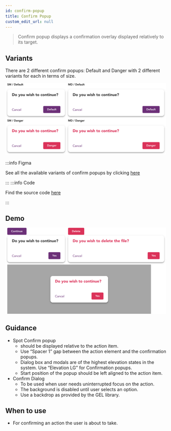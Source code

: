 ```yaml
---
id: confirm-popup
title: Confirm Popup
custom_edit_url: null
---
```


> Confirm popup displays a confirmation overlay displayed relatively to its target.

## Variants

There are 2 different confirm popups: Default and Danger with 2 different variants for each in terms of size.

![Confirm popups types](img/confirmpopup-types.svg)

:::info Figma

See all the available variants of confirm popups by clicking [here](https://www.figma.com/file/kzLxtqv6YGL0wotiqzgEo4/GEL-UI-Doc?node-id=636%3A63264)

:::
:::info Code

Find the source code [here](https://primefaces.org/primevue/confirmpopup)

:::

## Demo

![Confirm popups demo](img/confirmpopup-demo.svg)

## Guidance

* Spot Confirm popup
    * should be displayed relative to the action item.
    * Use “Spacer 1” gap between the action element and the confirmation popups.
    * Dialog box and modals are of the highest elevation states in the system. Use “Elevation LG” for Confirmation popups.
    * Start position of the popup should be left aligned to the action item.
* Confirm Dialog
    * To be used when user needs uninterrupted focus on the action.
    * The background is disabled until user selects an option.
    * Use a backdrop as provided by the GEL library.

## When to use

* For confirming an action the user is about to take.